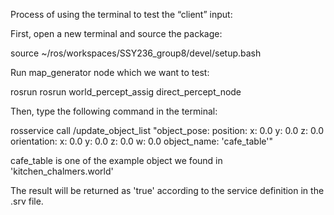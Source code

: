 Process of using the terminal to test the “client” input:

First, open a new terminal and source the package:

source ~/ros/workspaces/SSY236_group8/devel/setup.bash

Run map_generator node which we want to test:

rosrun rosrun world_percept_assig direct_percept_node

Then, type the following command in the terminal:

rosservice call /update_object_list "object_pose:
  position:
    x: 0.0
    y: 0.0
    z: 0.0
  orientation:
    x: 0.0
    y: 0.0
    z: 0.0
    w: 0.0
object_name: 'cafe_table'"

cafe_table is one of the example object we found in 'kitchen_chalmers.world'

The result will be returned as 'true' according to the service definition in the .srv file.

